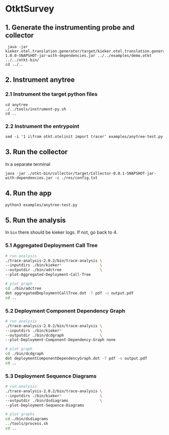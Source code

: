 # OtktSurvey

## 1. Generate the instrumenting probe and collector
```
 java -jar kieker.otel.translation.generator/target/kieker.otel.translation.generator-1.0.0-SNAPSHOT-jar-with-dependencies.jar ../../examples/demo.otkt  ../../otkt-bin/
cd ../..
```

## 2. Instrument anytree

### 2.1 Instrument the target python files
```
cd anytree
./../tools/instrument-py.sh
cd ..
```

### 2.2 Instrument the entrypoint
```
sed -i '1 i\from otkt.otelinit import tracer' examples/anytree-test.py
```

## 3. Run the collector
In a separate terminal
```
java -jar ./otkt-bin/collector/target/Collector-0.0.1-SNAPSHOT-jar-with-dependencies.jar -c ./res/config.txt
```

## 4. Run the app
```
python3 examples/anytree-test.py
```

## 5. Run the analysis
In `bin` there should be kieker logs. If not, go back to 4.

### 5.1 Aggregated Deployment Call Tree
```bash
# run analysis
./trace-analysis-2.0.2/bin/trace-analysis \
--inputdirs ./bin/kieker*                 \
--outputdir ./bin/adctree                 \
--plot-Aggregated-Deployment-Call-Tree

# plot graph
cd ./bin/adctree
dot aggregatedDeploymentCallTree.dot -T pdf -o output.pdf
cd ..
```

### 5.2 Deployment Component Dependency Graph
```bash
# run analysis 
./trace-analysis-2.0.2/bin/trace-analysis \
--inputdirs ./bin/kieker*                 \
--outputdir ./bin/dcdgraph                \
--plot-Deployment-Component-Dependency-Graph none

# plot graph
cd ./bin/dcdgraph
dot deploymentComponentDependencyGraph.dot -T pdf -o output.pdf
cd ..
```

### 5.3 Deployment Sequence Diagrams
```bash
# run analysis
./trace-analysis-2.0.2/bin/trace-analysis \
--inputdirs ./bin/kieker*                 \
--outputdir ./bin/dsdiagrams              \
--plot-Deployment-Sequence-Diagrams

# plot graphs
cd ./bin/dsdiagrams
../tools/process.sh
cd ..
```



